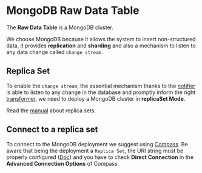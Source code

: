 # MongoDB Raw Data Table

The **Raw Data Table** is a MongoDB cluster.

We choose MongoDB because it allows the system to insert non-structured data, it provides **replication** and **sharding** and also a mechanism to listen to any data change called `change stream`.

## Replica Set
To enable the `change stream`, the essential mechanism thanks to the [notifier](./components/notifier.md) is able to listen to any change in the database and promptly inform the right [transformer](./components/transformer.md), we need to deploy a MongoDB cluster in **replicaSet Mode**.

Read the [manual](https://www.mongodb.com/docs/manual/tutorial/deploy-replica-set/) about replica sets.

## Connect to a replica set

To connect to the MongoDB deployment we suggest using [Compass](https://www.mongodb.com/products/compass). Be aware that being the deployment a `Replica Set`, the URI string must be properly configured ([Doc](https://www.mongodb.com/docs/manual/reference/connection-string/)) and you have to check **Direct Connection** in the **Advanced Connection Options** of Compass.